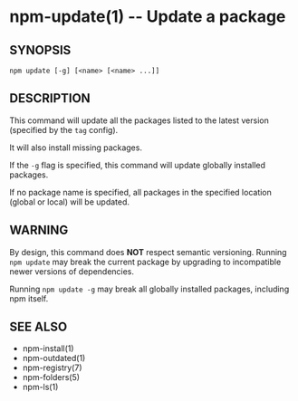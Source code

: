 npm-update(1) -- Update a package
=================================

## SYNOPSIS

    npm update [-g] [<name> [<name> ...]]

## DESCRIPTION

This command will update all the packages listed to the latest version
(specified by the `tag` config).

It will also install missing packages.

If the `-g` flag is specified, this command will update globally installed
packages.

If no package name is specified, all packages in the specified location (global
or local) will be updated.

## WARNING

By design, this command does **NOT** respect semantic versioning.  Running
`npm update` may break the current package by upgrading to incompatible newer
versions of dependencies.

Running `npm update -g` may break all globally installed packages, including
npm itself.

## SEE ALSO

* npm-install(1)
* npm-outdated(1)
* npm-registry(7)
* npm-folders(5)
* npm-ls(1)
